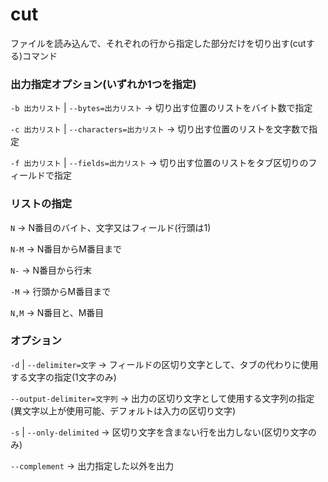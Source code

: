 # cut

ファイルを読み込んで、それぞれの行から指定した部分だけを切り出す(cutする)コマンド

### 出力指定オプション(いずれか1つを指定)

`-b 出力リスト` | `--bytes=出力リスト` -> 切り出す位置のリストをバイト数で指定

`-c 出力リスト` | `--characters=出力リスト` -> 切り出す位置のリストを文字数で指定

`-f 出力リスト` | `--fields=出力リスト` -> 切り出す位置のリストをタブ区切りのフィールドで指定

### リストの指定

`N` -> N番目のバイト、文字又はフィールド(行頭は1)

`N-M` -> N番目からM番目まで

`N-` -> N番目から行末

`-M` -> 行頭からM番目まで

`N,M` -> N番目と、M番目

### オプション

`-d` | `--delimiter=文字` -> フィールドの区切り文字として、タブの代わりに使用する文字の指定(1文字のみ)

`--output-delimiter=文字列` -> 出力の区切り文字として使用する文字列の指定(異文字以上が使用可能、デフォルトは入力の区切り文字)

`-s` | `--only-delimited` -> 区切り文字を含まない行を出力しない(区切り文字のみ)

`--complement` -> 出力指定した以外を出力
